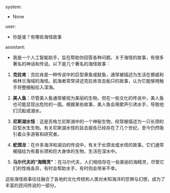system: 
- None 

user: 
- 你是谁？有哪些海怪故事 

assistant: 
- 我是一个人工智能助手，旨在帮助你回答各种问题。关于海怪的故事，有很多著名的神话和传说。以下是几个著名的海怪故事：

1. **克拉肯**：克拉肯是一种传说中的巨型章鱼或鱿鱼，通常被描述为生活在挪威和格林兰海域的海怪。航海者常常讲述克拉肯攻击船只的故事，认为它能够用触手将整艘船拉入深海。

2. **美人鱼**：尽管美人鱼通常被视为美丽的生物，但在一些文化的传说中，美人鱼也可能显现出危险的一面。根据某些故事，美人鱼会用歌声引诱水手，导致他们沉船或溺水。

3. **尼斯湖水怪**：这是苏格兰尼斯湖中的一个神秘生物，经常被描述为一只长颈的巨型水生生物。有关尼斯湖水怪的目击报告已经存在了几个世纪，至今仍然吸引着众多游客和研究者。

4. **蛇颈龙**：在许多海洋和湖泊的传说中，有关于长颈龙或水怪的故事。它们通常被描绘为有着长颈和巨大身体的生物，生活在深水中。

5. **马尔代夫的“海精灵”**：在马尔代夫，人们相信存在一些美丽的海精灵，尽管它们的性格各异，有时会帮助水手，有时则会带来不幸。

这些海怪故事往往融合了各地的文化传统和人类对未知海洋的恐惧与幻想，成为了丰富的民间传说的一部分。 
